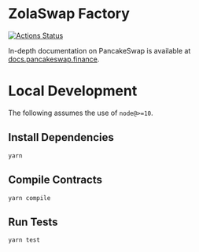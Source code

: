 # ZolaSwap Factory

[![Actions Status](https://github.com/pancakeswap/pancake-swap-core/workflows/CI/badge.svg)](https://github.com/zolaswap101/zola-swap-core/actions)

In-depth documentation on PancakeSwap is available at [docs.pancakeswap.finance](https://docs.pancakeswap.finance/).

# Local Development

The following assumes the use of `node@>=10`.

## Install Dependencies

`yarn`

## Compile Contracts

`yarn compile`

## Run Tests

`yarn test`
